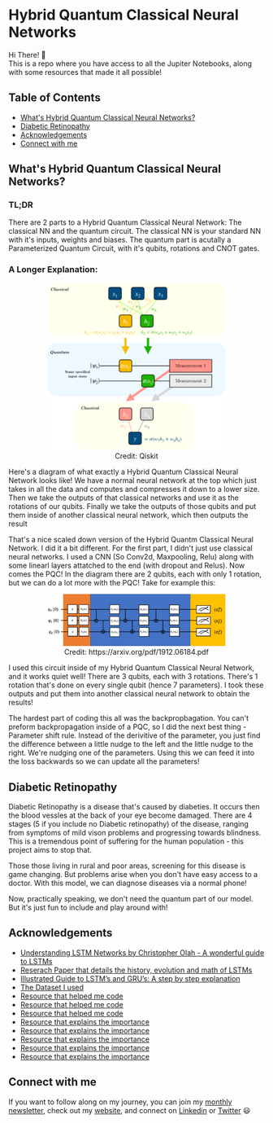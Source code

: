 # Hybrid Quantum Classical Neural Networks

Hi There! 👋<br/>
This is a repo where you have access to all the Jupiter Notebooks, along with some resources that made it all possible!<br/>

## Table of Contents
* [What's Hybrid Quantum Classical Neural Networks?](##What's-Hybrid-Quantum-Classical-Neural-Networks?)
* [Diabetic Retinopathy](##Diabetic-Retinopathy)
* [Acknowledgements](##Acknowledgements)
* [Connect with me](##Connect-with-me)

## What's Hybrid Quantum Classical Neural Networks?

### TL;DR 
There are 2 parts to a Hybrid Quantum Classical Neural Network: The classical NN and the quantum circuit. The classical NN is your standard NN with it's inputs, weights and biases. The quantum part is acutally a Parameterized Quantum Circuit, with it's qubits, rotations and CNOT gates.

### A Longer Explanation:

<p align="center">
<img src="HQCNN.png" width="350"/><br/>
Credit: Qiskit
</p>

Here's a diagram of what exactly a Hybrid Quantum Classical Neural Network looks like! We have a normal neural network at the top which just takes in all the data and computes and compresses it down to a lower size. Then we take the outputs of that classical networks and use it as the rotations of our qubits. Finally we take the outputs of those qubits and put them inside of another classical neural network, which then outputs the result

That's a nice scaled down version of the Hybrid Quantm Classical Neural Network. I did it a bit different. For the first part, I didn't just use classical neural networks. I used a CNN (So Conv2d, Maxpooling, Relu) along with some linearl layers attatched to the end (with dropout and Relus). Now comes the PQC! In the diagram there are 2 qubits, each with only 1 rotation, but we can do a lot more with the PQC! Take for example this:

<p align="center">
<img src="PQC.png" width="350"/><br/>
Credit: https://arxiv.org/pdf/1912.06184.pdf
</p>

I used this circuit inside of my Hybrid Quantum Classical Neural Network, and it works quiet well! There are 3 qubits, each with 3 rotations. There's 1 rotation that's done on every single qubit (hence 7 parameters). I took these outputs and put them into another classical neural network to obtain the results!

The hardest part of coding this all was the backpropbagation. You can't preform backpropagation inside of a PQC, so I did the next best thing - Parameter shift rule. Instead of the derivitive of the parameter, you just find the difference between a little nudge to the left and the little nudge to the right. We're nudging one of the parameters. Using this we can feed it into the loss backwards so we can update all the parameters!

## Diabetic Retinopathy
Diabetic Retinopathy is a disease that's caused by diabeties. It occurs then the blood vessles at the back of your eye become damaged. There are 4 stages (5 if you include no Diabetic retinopathy) of the disease, ranging from symptoms of mild vison problems and progressing towards blindness. This is a tremendous point of suffering for the human population - this project aims to stop that. 

Those those living in rural and poor areas, screening for this disease is game changing. But problems arise when you don't have easy access to a doctor. With this model, we can diagnose diseases via a normal phone! 

Now, practically speaking, we don't need the quantum part of our model. But it's just fun to include and play around with!

## Acknowledgements

* [Understanding LSTM Networks by Christopher Olah - A wonderful guide to LSTMs](https://colah.github.io/posts/2015-08-Understanding-LSTMs/)
* [Reserach Paper that details the history, evolution and math of LSTMs](https://arxiv.org/pdf/1909.09586.pdf)
* [Illustrated Guide to LSTM’s and GRU’s: A step by step explanation](https://towardsdatascience.com/illustrated-guide-to-lstms-and-gru-s-a-step-by-step-explanation-44e9eb85bf21)
* [The Dataset I used](https://www.kaggle.com/shahir/protein-data-set/notebooks)
* [Resource that helped me code](https://towardsdatascience.com/lstm-text-classification-using-pytorch-2c6c657f8fc0)
* [Resource that helped me code](https://www.analyticsvidhya.com/blog/2020/01/first-text-classification-in-pytorch/)
* [Resource that helped me code](https://huggingface.co/Rostlab/prot_bert)
* [Resource that explains the importance](https://arxiv.org/ftp/arxiv/papers/1701/1701.08318.pdf)
* [Resource that explains the importance](https://www.nature.com/articles/nrm2281)
* [Resource that explains the importance](https://www.newscientist.com/article/2194516-we-dont-know-what-a-fifth-of-our-genes-do-and-wont-find-out-soon/)
* [Resource that explains the importance](https://news.mit.edu/2019/machine-learning-amino-acids-protein-function-0322)
* [Resource that explains the importance](https://www.frontiersin.org/articles/10.3389/fbioe.2020.00391/full)

## Connect with me

If you want to follow along on my journey, you can join my [monthly newsletter](https://www.subscribepage.com/g1p8w4), check out my [website](https://dicksonwu654.github.io/), and connect on [Linkedin](https://www.linkedin.com/in/real-dickson-wu/) or [Twitter](https://twitter.com/DicksonWu3) 😃
